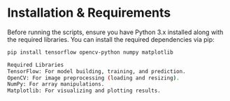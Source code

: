 # Installation & Requirements

Before running the scripts, ensure you have Python 3.x installed along with the required libraries. You can install the required dependencies via pip:
```bash
pip install tensorflow opencv-python numpy matplotlib

Required Libraries
TensorFlow: For model building, training, and prediction.
OpenCV: For image preprocessing (loading and resizing).
NumPy: For array manipulations.
Matplotlib: For visualizing and plotting results.
